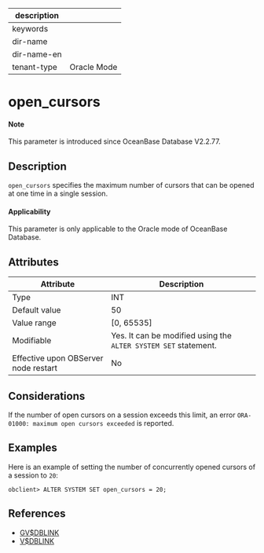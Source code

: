 |description||
|---|---|
|keywords||
|dir-name||
|dir-name-en||
|tenant-type| Oracle Mode|

# open_cursors

<main id="notice" type='explain'>
  <h4>Note</h4>
  <p>This parameter is introduced since OceanBase Database V2.2.77.</p>
</main>

## Description

`open_cursors` specifies the maximum number of cursors that can be opened at one time in a single session.

<main id="notice" type="">
  <h4>Applicability</h4>
  <p>This parameter is only applicable to the Oracle mode of OceanBase Database.</p>
</main>

## Attributes

| Attribute | Description |
|------------------|-------------|
| Type | INT |
| Default value | 50 |
| Value range | \[0, 65535\] |
| Modifiable  | Yes. It can be modified using the `ALTER SYSTEM SET` statement.|
| Effective upon OBServer node restart | No |

## Considerations

If the number of open cursors on a session exceeds this limit, an error `ORA-01000: maximum open cursors exceeded` is reported.

## Examples

Here is an example of setting the number of concurrently opened cursors of a session to `20`:

```shell
obclient> ALTER SYSTEM SET open_cursors = 20;
```

## References

* [GV$DBLINK](../../../../700.reference/700.system-views/500.system-view-of-oracle-mode/300.performance-view-of-oracle-mode/1400.gv-dblink-of-oracle-mode.md)
* [V$DBLINK](../../../../700.reference/700.system-views/500.system-view-of-oracle-mode/300.performance-view-of-oracle-mode/5100.v-dblink-of-oracle-mode.md)